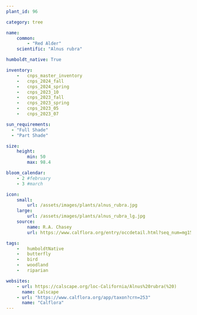 ```yaml
---
plant_id: 96

category: tree

name: 
    common: 
        - "Red Alder" 
    scientific: "Alnus rubra"  

humboldt_native: True

inventory: 
    -   cnps_master_inventory
    -   cnps_2024_fall
    -   cnps_2024_spring
    -   cnps_2023_10
    -   cnps_2023_fall
    -   cnps_2023_spring
    -   cnps_2023_05 
    -   cnps_2023_07 

sun_requirements:
  - "Full Shade"
  - "Part Shade"

size:
    height: 
        min: 50
        max: 98.4

bloom_calendar: 
    - 2 #february
    - 3 #march

icon: 
    small: 
        url: /assets/images/plants/alnus_rubra.jpg 
    large: 
        url: /assets/images/plants/alnus_rubra_lg.jpg 
    source: 
        name: R.A. Chasey 
        url: https://www.calflora.org/entry/occdetail.html?seq_num=mg150917 

tags:  
    -   humboldtNative
    -   butterfly
    -   bird
    -   woodland
    -   riparian

websites: 
    - url: https://calscape.org/loc-California/Alnus%20rubra(%20)
      name: Calscape
    - url: "https://www.calflora.org/app/taxon?crn=253" 
      name: "Calflora"
---
```




